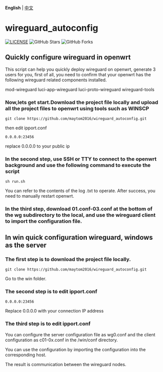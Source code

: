 **English** | [中文](https://github.com/maytom2016/wireguard_autoconfig/blob/main/README.md)
# wireguard_autoconfig
[![LICENSE](https://img.shields.io/github/license/mashape/apistatus.svg?style=flat-square&label=LICENSE)](https://github.com/maytom2016/wireguard_autoconfig/blob/master/LICENSE)
![GitHub Stars](https://img.shields.io/github/stars/maytom2016/wireguard_autoconfig.svg?style=flat-square&label=Stars&logo=github)
![GitHub Forks](https://img.shields.io/github/forks/maytom2016/wireguard_autoconfig.svg?style=flat-square&label=Forks&logo=github)

## Quickly configure wireguard in openwrt
This script can help you quickly deploy wireguard on openwrt, generate 3 users for you, first of all, you need to confirm that your openwrt has the following wireguard related components installed.

mod-wireguard
luci-app-wireguard
luci-proto-wireguard
wireguard-tools

### Now,lets get start.Download the project file locally and upload all the project files to openwrt using tools such as WINSCP

`git clone https://github.com/maytom2016/wireguard_autoconfig.git`

then edit ipport.conf 

`0.0.0.0:23456`

replace 0.0.0.0 to your public ip

### In the second step, use SSH or TTY to connect to the openwrt background and use the following command to execute the script

`sh run.sh`

You can refer to the contents of the log .txt to operate. After success, you need to manually restart openwrt.

### In the third step, download 01.conf-03.conf at the bottom of the wg subdirectory to the local, and use the wireguard client to import the configuration file.

## In win quick configuration wireguard, windows as the server

### The first step is to download the project file locally.

`git clone https://github.com/maytom2016/wireguard_autoconfig.git`

Go to the win folder.

### The second step is to edit ipport.conf

`0.0.0.0:23456`

Replace 0.0.0.0 with your connection IP address

### The third step is to edit ipport.conf

You can configure the server configuration file as wg0.conf and the client configuration as c01-0x.conf in the /win/conf directory.

You can use the configuration by importing the configuration into the corresponding host.

The result is communication between the wireguard nodes.